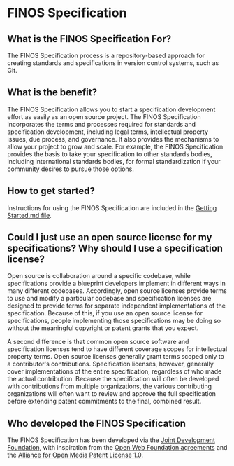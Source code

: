 # FINOS Specification

## What is the FINOS Specification For?

The FINOS Specification process is a repository-based approach for creating standards and specifications in version control systems, such as Git. 

## What is the benefit?

The FINOS Specification allows you to start a specification development effort as easily as an open source project.  The FINOS Specification incorporates the terms and processes required for standards and specification development, including legal terms, intellectual property issues, due process, and governance.  It also provides the mechanisms to allow your project to grow and scale.  For example, the FINOS Specification provides the basis to take your specification to other standards bodies, including international standards bodies, for formal standardization if your community desires to pursue those options.

## How to get started?

Instructions for using the FINOS Specification are included in the [Getting Started.md file](governance-documents/Getting%20Started.md).

## Could I just use an open source license for my specifications? Why should I use a specification license?

Open source is collaboration around a specific codebase, while specifications provide a blueprint developers implement in different ways in many different codebases. Accordingly, open source licenses provide terms to use and modify a particular codebase and specification licenses are designed to provide terms for separate independent implementations of the specification. Because of this, if you use an open source license for specifications, people implementing those specifications may be doing so without the meaningful copyright or patent grants that you expect.

A second difference is that common open source software and specification licenses tend to have different coverage scopes for intellectual property terms. Open source licenses generally grant terms scoped only to a contributor's contributions. Specification licenses, however, generally cover implementations of the entire specification, regardless of who made the actual contribution. Because the specification will often be developed with contributions from multiple organizations, the various contributing organizations will often want to review and approve the full specification before extending patent commitments to the final, combined result. 

## Who developed the FINOS Specification

The FINOS Specification has been developed via the [Joint Development Foundation](http://www.jointdevelopment.org), with inspiration from the [Open Web Foundation agreements](http://openwebfoundation.org) and the [Alliance for Open Media Patent License 1.0](http://aomedia.org/license/patent-license/).
